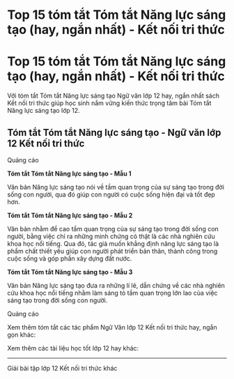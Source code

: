 # Top 15 tóm tắt Tóm tắt Năng lực sáng tạo (hay, ngắn nhất) - Kết nối tri thức

# Top 15 tóm tắt Tóm tắt Năng lực sáng tạo (hay, ngắn nhất) - Kết nối tri thức

Với tóm tắt Tóm tắt Năng lực sáng tạo Ngữ văn lớp 12 hay, ngắn nhất sách Kết nối tri thức giúp học sinh nắm vững kiến thức trọng tâm bài Tóm tắt Năng lực sáng tạo lớp 12.

## Tóm tắt Tóm tắt Năng lực sáng tạo - Ngữ văn lớp 12 Kết nối tri thức

Quảng cáo

**Tóm tắt Tóm tắt Năng lực sáng tạo - Mẫu 1**

Văn bản Năng lực sáng tạo nói về tầm quan trọng của sự sáng tạo trong đời sống con người, qua đó giúp con người có cuộc sống hiện đại và tốt đẹp hơn.

**Tóm tắt Tóm tắt Năng lực sáng tạo - Mẫu 2**

Văn bản nhằm đề cao tầm quan trọng của sự sáng tạo trong đời sống con người, bằng việc chỉ ra những minh chứng có thật là các nhà nghiên cứu khoa học nổi tiếng. Qua đó, tác giả muốn khẳng định năng lực sáng tạo là phẩm chất thiết yếu giúp con người phát triển bản thân, thành công trong cuộc sống và góp phần xây dựng đất nước.

**Tóm tắt Tóm tắt Năng lực sáng tạo - Mẫu 3**

Văn bản Năng lực sáng tạo đưa ra những lí lẽ, dẫn chứng về các nhà nghiên cứu khoa học nổi tiếng nhằm làm sáng tỏ tầm quan trọng lớn lao của việc sáng tạo trong đời sống con người.

Quảng cáo

Xem thêm tóm tắt các tác phẩm Ngữ Văn lớp 12 Kết nối tri thức hay, ngắn gọn khác:

Xem thêm các tài liệu học tốt lớp 12 hay khác:

* * *

Giải bài tập lớp 12 Kết nối tri thức khác
